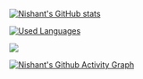 [![Nishant's GitHub stats](https://github-readme-stats.vercel.app/api?username=nishant-666&show_icons=true&theme=merko)](https://github.com/nishant-666/nishant-666/blob/master/readme.md)

[![Used Languages](https://github-readme-stats.vercel.app/api/top-langs/?username=nishant-666&show_icons=true&theme=merko)](https://github.com/nishant-666/nishant-666/blob/master/readme.md)

![](https://komarev.com/ghpvc/?username=nishant-666)

[![Nishant's Github Activity Graph](https://activity-graph.herokuapp.com/graph?username=nishant-666)](https://github.com/nishant-666/readme.md)
